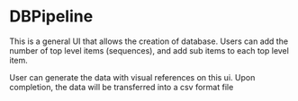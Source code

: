 # DBPipeline

This is a general UI that allows the creation of database. Users can add the number of top level items (sequences), and add sub items to each top level item. 

User can generate the data with visual references on this ui. Upon completion, the data will be transferred into a csv format file
